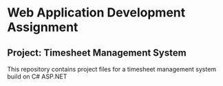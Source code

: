 # Web Application Development Assignment

## Project: Timesheet Management System

This repository contains project files for a timesheet management system build on C# ASP.NET